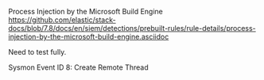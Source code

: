 Process Injection by the Microsoft Build Engine
https://github.com/elastic/stack-docs/blob/7.8/docs/en/siem/detections/prebuilt-rules/rule-details/process-injection-by-the-microsoft-build-engine.asciidoc

Need to test fully.

Sysmon Event ID 8: Create Remote Thread